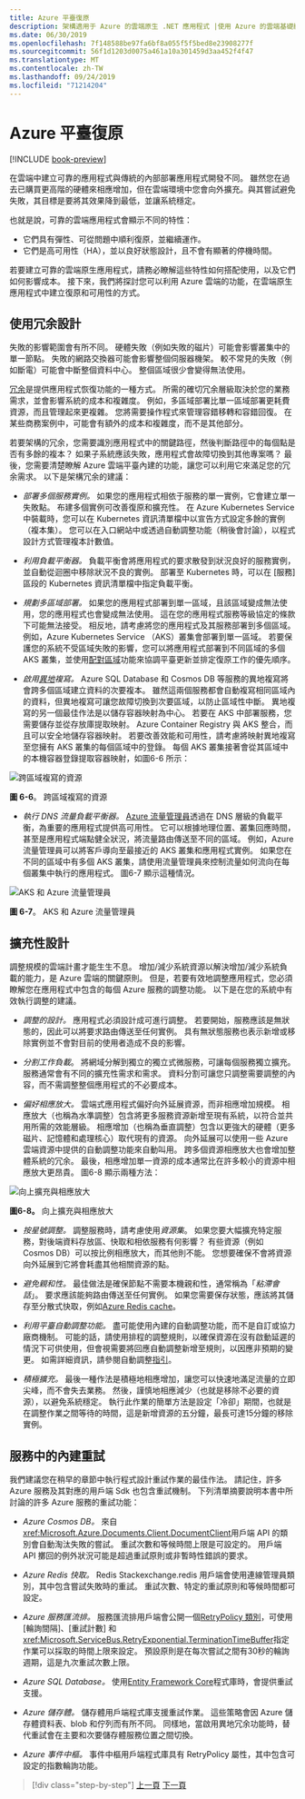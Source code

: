 ```yaml
---
title: Azure 平臺復原
description: 架構適用于 Azure 的雲端原生 .NET 應用程式 |使用 Azure 的雲端基礎結構復原
ms.date: 06/30/2019
ms.openlocfilehash: 7f148588be97fa6bf8a055f5f5bed8e23908277f
ms.sourcegitcommit: 56f1d1203d0075a461a10a301459d3aa452f4f47
ms.translationtype: MT
ms.contentlocale: zh-TW
ms.lasthandoff: 09/24/2019
ms.locfileid: "71214204"
---
```

# <a name="azure-platform-resiliency"></a>Azure 平臺復原

[!INCLUDE [book-preview](../../../includes/book-preview.md)]

在雲端中建立可靠的應用程式與傳統的內部部署應用程式開發不同。 雖然您在過去已購買更高階的硬體來相應增加，但在雲端環境中您會向外擴充。與其嘗試避免失敗，其目標是要將其效果降到最低，並讓系統穩定。

也就是說，可靠的雲端應用程式會顯示不同的特性：

- 它們具有彈性、可從問題中順利復原，並繼續運作。
- 它們是高可用性（HA），並以良好狀態設計，且不會有顯著的停機時間。

若要建立可靠的雲端原生應用程式，請務必瞭解這些特性如何搭配使用，以及它們如何影響成本。 接下來，我們將探討您可以利用 Azure 雲端的功能，在雲端原生應用程式中建立復原和可用性的方式。

## <a name="design-with-redundancy"></a>使用冗余設計

失敗的影響範圍會有所不同。 硬體失敗（例如失敗的磁片）可能會影響叢集中的單一節點。 失敗的網路交換器可能會影響整個伺服器機架。 較不常見的失敗（例如斷電）可能會中斷整個資料中心。 整個區域很少會變得無法使用。

[冗余](https://docs.microsoft.com/azure/architecture/guide/design-principles/redundancy)是提供應用程式恢復功能的一種方式。 所需的確切冗余層級取決於您的業務需求，並會影響系統的成本和複雜度。 例如，多區域部署比單一區域部署更耗費資源，而且管理起來更複雜。 您將需要操作程式來管理容錯移轉和容錯回復。 在某些商務案例中，可能會有額外的成本和複雜度，而不是其他部分。

若要架構的冗余，您需要識別應用程式中的關鍵路徑，然後判斷路徑中的每個點是否有多餘的複本？ 如果子系統應該失敗，應用程式會故障切換到其他專案嗎？ 最後，您需要清楚瞭解 Azure 雲端平臺內建的功能，讓您可以利用它來滿足您的冗余需求。 以下是架構冗余的建議：

- *部署多個服務實例。* 如果您的應用程式相依于服務的單一實例，它會建立單一失敗點。 布建多個實例可改善復原和擴充性。 在 Azure Kubernetes Service 中裝載時，您可以在 Kubernetes 資訊清單檔中以宣告方式設定多餘的實例（複本集）。 您可以在入口網站中或透過自動調整功能（稍後會討論），以程式設計方式管理複本計數值。

- *利用負載平衡器。* 負載平衡會將應用程式的要求散發到狀況良好的服務實例，並自動從迴圈中移除狀況不良的實例。 部署至 Kubernetes 時，可以在 [服務] 區段的 Kubernetes 資訊清單檔中指定負載平衡。

- *規劃多區域部署。* 如果您的應用程式部署到單一區域，且該區域變成無法使用，您的應用程式也會變成無法使用。 這在您的應用程式服務等級協定的條款下可能無法接受。 相反地，請考慮將您的應用程式及其服務部署到多個區域。 例如，Azure Kubernetes Service （AKS）叢集會部署到單一區域。 若要保護您的系統不受區域失敗的影響，您可以將應用程式部署到不同區域的多個 AKS 叢集，並使用[配對區域](https://buildazure.com/2017/01/06/azure-region-pairs-explained/)功能來協調平臺更新並排定復原工作的優先順序。

- *啟用[異地](https://docs.microsoft.com/azure/sql-database/sql-database-active-geo-replication)複寫。* Azure SQL Database 和 Cosmos DB 等服務的異地複寫將會跨多個區域建立資料的次要複本。 雖然這兩個服務都會自動複寫相同區域內的資料，但異地複寫可讓您故障切換到次要區域，以防止區域性中斷。 異地複寫的另一個最佳作法是以儲存容器映射為中心。 若要在 AKS 中部署服務，您需要儲存並從存放庫提取映射。 Azure Container Registry 與 AKS 整合，而且可以安全地儲存容器映射。 若要改善效能和可用性，請考慮將映射異地複寫至您擁有 AKS 叢集的每個區域中的登錄。 每個 AKS 叢集接著會從其區域中的本機容器登錄提取容器映射，如圖6-6 所示：

![跨區域複寫的資源](./media/replicated-resources.png)

**圖 6-6**。 跨區域複寫的資源

- *執行 DNS 流量負載平衡器。* [Azure 流量管理員](https://docs.microsoft.com/azure/traffic-manager/traffic-manager-overview)透過在 DNS 層級的負載平衡，為重要的應用程式提供高可用性。 它可以根據地理位置、叢集回應時間，甚至是應用程式端點健全狀況，將流量路由傳送至不同的區域。 例如，Azure 流量管理員可以將客戶導向至最接近的 AKS 叢集和應用程式實例。 如果您在不同的區域中有多個 AKS 叢集，請使用流量管理員來控制流量如何流向在每個叢集中執行的應用程式。 圖6-7 顯示這種情況。

![AKS 和 Azure 流量管理員](./media/aks-traffic-manager.png)

**圖 6-7**。 AKS 和 Azure 流量管理員

## <a name="design-for-scalability"></a>擴充性設計

調整規模的雲端計畫才能生生不息。 增加/減少系統資源以解決增加/減少系統負載的能力，是 Azure 雲端的關鍵原則。 但是，若要有效地調整應用程式，您必須瞭解您在應用程式中包含的每個 Azure 服務的調整功能。  以下是在您的系統中有效執行調整的建議。

- *調整的設計。* 應用程式必須設計成可進行調整。 若要開始，服務應該是無狀態的，因此可以將要求路由傳送至任何實例。 具有無狀態服務也表示新增或移除實例並不會對目前的使用者造成不良的影響。

- *分割工作負載*。 將網域分解到獨立的獨立式微服務，可讓每個服務獨立擴充。 服務通常會有不同的擴充性需求和需求。 資料分割可讓您只調整需要調整的內容，而不需調整整個應用程式的不必要成本。

- *偏好相應放大。* 雲端式應用程式偏好向外延展資源，而非相應增加規模。 相應放大（也稱為水準調整）包含將更多服務資源新增至現有系統，以符合並共用所需的效能層級。 相應增加（也稱為垂直調整）包含以更強大的硬體（更多磁片、記憶體和處理核心）取代現有的資源。 向外延展可以使用一些 Azure 雲端資源中提供的自動調整功能來自動叫用。 跨多個資源相應放大也會增加整體系統的冗余。 最後，相應增加單一資源的成本通常比在許多較小的資源中相應放大更昂貴。 圖6-8 顯示兩種方法：

![向上擴充與相應放大](./media/scale-up-scale-out.png)

**圖6-8。** 向上擴充與相應放大

- *按星號調整。* 調整服務時，請考慮使用*資源集*。 如果您要大幅擴充特定服務，對後端資料存放區、快取和相依服務有何影響？ 有些資源（例如 Cosmos DB）可以按比例相應放大，而其他則不能。 您想要確保不會將資源向外延展到它將會耗盡其他相關資源的點。

- *避免親和性。* 最佳做法是確保節點不需要本機親和性，通常稱為「*粘滯會話*」。 要求應該能夠路由傳送至任何實例。 如果您需要保存狀態，應該將其儲存至分散式快取，例如[Azure Redis cache](https://azure.microsoft.com/services/cache/)。

- *利用平臺自動調整功能。* 盡可能使用內建的自動調整功能，而不是自訂或協力廠商機制。 可能的話，請使用排程的調整規則，以確保資源在沒有啟動延遲的情況下可供使用，但會視需要將回應自動調整新增至規則，以因應非預期的變更。 如需詳細資訊，請參閱自動調整[指引](https://docs.microsoft.com/azure/architecture/best-practices/auto-scaling)。

- *積極擴充。* 最後一種作法是積極地相應增加，讓您可以快速地滿足流量的立即尖峰，而不會失去業務。 然後，謹慎地相應減少（也就是移除不必要的資源），以避免系統穩定。 執行此作業的簡單方法是設定「冷卻」期間，也就是在調整作業之間等待的時間，這是新增資源的五分鐘，最長可達15分鐘的移除實例。

## <a name="built-in-retry-in-services"></a>服務中的內建重試

我們建議您在稍早的章節中執行程式設計重試作業的最佳作法。 請記住，許多 Azure 服務及其對應的用戶端 Sdk 也包含重試機制。 下列清單摘要說明本書中所討論的許多 Azure 服務的重試功能：

- *Azure Cosmos DB。* 來自<xref:Microsoft.Azure.Documents.Client.DocumentClient>用戶端 API 的類別會自動淘汰失敗的嘗試。 重試次數和等候時間上限是可設定的。 用戶端 API 擲回的例外狀況可能是超過重試原則或非暫時性錯誤的要求。

- *Azure Redis 快取。* Redis Stackexchange.redis 用戶端會使用連線管理員類別，其中包含嘗試失敗時的重試。 重試次數、特定的重試原則和等候時間都可設定。

- *Azure 服務匯流排。* 服務匯流排用戶端會公開一個[RetryPolicy 類別](xref:Microsoft.ServiceBus.RetryPolicy)，可使用 [輪詢間隔]、[重試計數] 和<xref:Microsoft.ServiceBus.RetryExponential.TerminationTimeBuffer>指定作業可以採取的時間上限來設定。 預設原則是在每次嘗試之間有30秒的輪詢週期，這是九次重試次數上限。

- *Azure SQL Database。* 使用[Entity Framework Core](https://docs.microsoft.com/ef/core/miscellaneous/connection-resiliency)程式庫時，會提供重試支援。

- *Azure 儲存體。* 儲存體用戶端程式庫支援重試作業。 這些策略會因 Azure 儲存體資料表、blob 和佇列而有所不同。 同樣地，當啟用異地冗余功能時，替代重試會在主要和次要儲存體服務位置之間切換。

- *Azure 事件中樞。* 事件中樞用戶端程式庫具有 RetryPolicy 屬性，其中包含可設定的指數輪詢功能。

>[!div class="step-by-step"]
>[上一頁](application-resiliency-patterns.md)
>[下一頁](resilient-communications.md)
